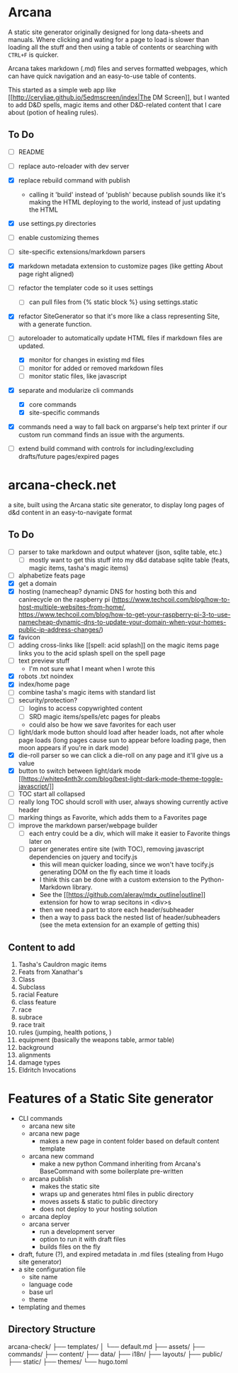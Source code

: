 # Arcana
A static site generator originally designed for long data-sheets and manuals. Where clicking and wating for a page to load is slower than loading all the stuff and then using a table of contents or searching with `CTRL+F` is quicker.

Arcana takes markdown (.md) files and serves formatted webpages, which can have quick navigation and an easy-to-use table of contents.

This started as a simple web app like [[http://ceryliae.github.io/5edmscreen/index|The DM Screen]], but I wanted to add D&D spells, magic items and other D&D-related content that I care about (potion of healing rules).

## To Do
 - [ ] README
 - [ ] replace auto-reloader with dev server
 - [x] replace rebuild command with publish
   - calling it 'build' instead of 'publish' because publish sounds like it's making the HTML deploying to the world, instead of just updating the HTML
 - [x] use settings.py directories
 - [ ] enable customizing themes
 - [ ] site-specific extensions/markdown parsers
 - [x] markdown metadata extension to customize pages (like getting About page right aligned)
 - [ ] refactor the templater code so it uses settings
 	- [ ] can pull files from {% static block %} using settings.static
 - [x] refactor SiteGenerator so that it's more like a class representing Site, with a generate function. 
 - [ ] autoreloader to automatically update HTML files if markdown files are updated. 
   - [x] monitor for changes in existing md files
   - [ ] monitor for added or removed markdown files
   - [ ] monitor static files, like javascript
 - [x] separate and modularize cli commands
   - [x] core commands
   - [x] site-specific commands
 - [x] commands need a way to fall back on argparse's help text printer if our custom run command finds an issue with the arguments.
 - [ ] extend build command with controls for including/excluding drafts/future pages/expired pages


# arcana-check.net
a site, built using the Arcana static site generator, to display long pages of d&d content in an easy-to-navigate format

## To Do
 - [ ] parser to take markdown and output whatever (json, sqlite table, etc.)
    - [ ] mostly want to get this stuff into my d&d database sqlite table (feats, magic items, tasha's magic items)
 - [ ] alphabetize feats page
 - [x] get a domain
 - [x] hosting (namecheap? dynamic DNS for hosting both this and canirecycle on the raspberry pi (https://www.techcoil.com/blog/how-to-host-multiple-websites-from-home/, https://www.techcoil.com/blog/how-to-get-your-raspberry-pi-3-to-use-namecheap-dynamic-dns-to-update-your-domain-when-your-homes-public-ip-address-changes/)
 - [x] favicon
 - [ ] adding cross-links like [[spell: acid splash]] on the magic items page links you to the acid splash spell on the spell page
 - [ ] text preview stuff
   - I'm not sure what I meant when I wrote this
 - [x] robots .txt noindex
 - [x] index/home page
 - [ ] combine tasha's magic items with standard list
 - [ ] security/protection?
    - [ ] logins to access copywrighted content
    - [ ] SRD magic items/spells/etc pages for pleabs
    - could also be how we save favorites for each user
 - [ ] light/dark mode button should load after header loads, not after whole page loads (long pages cause sun to appear before loading page, then moon appears if you're in dark mode)
 - [x] die-roll parser so we can click a die-roll on any page and it'll give us a value
 - [x] button to switch between light/dark mode [[https://whitep4nth3r.com/blog/best-light-dark-mode-theme-toggle-javascript/]]
 - [ ] TOC start all collapsed
 - [ ] really long TOC should scroll with user, always showing currently active header
 - [ ] marking things as Favorite, which adds them to a Favorites page
 - [ ] improve the markdown parser/webpage builder
    - [ ] each entry could be a div, which will make it easier to Favorite things later on
    - [ ] parser generates entire site (with TOC), removing javascript dependencies on jquery and tocify.js
      - this will mean quicker loading, since we won't have tocify.js generating DOM on the fly each time it loads
      - I think this can be done with a custom extension to the Python-Markdown library. 
      - See the [[https://github.com/aleray/mdx_outline|outline]] extension for how to wrap secitons in \<div\>s 
      - then we need a part to store each header/subheader
      - then a way to pass back the nested list of header/subheaders (see the meta extension for an example of getting this)

## Content to add
 1. Tasha's Cauldron magic items
 2. Feats from Xanathar's
 1. Class
 2. Subclass
 3. racial Feature
 3. class feature
 5. race
 6. subrace
 7. race trait
 8. rules (jumping, health potions, )
 9. equipment (basically the weapons table, armor table)
 10. background
 11. alignments
 12. damage types
 13. Eldritch Invocations

# Features of a Static Site generator
 - CLI commands
   - arcana new site
   - arcana new page
      - makes a new page in content folder based on default content template
   - arcana new command
      - make a new python Command inheriting from Arcana's BaseCommand with some boilerplate pre-written
   - arcana publish
      - makes the static site
      - wraps up and generates html files in public directory
      - moves assets & static to public directory
      - does not deploy to your hosting solution
   - arcana deploy
   - arcana server
      - run a development server
      - option to run it with draft files
      - builds files on the fly
 - draft, future (?), and expired metadata in .md files (stealing from Hugo site generator)
 - a site configuration file
   - site name
   - language code
   - base url
   - theme
 - templating and themes

## Directory Structure
arcana-check/
├── templates/
│   └── default.md
├── assets/
├── commands/
├── content/
├── data/
├── i18n/
├── layouts/
├── public/
├── static/
├── themes/
└── hugo.toml
